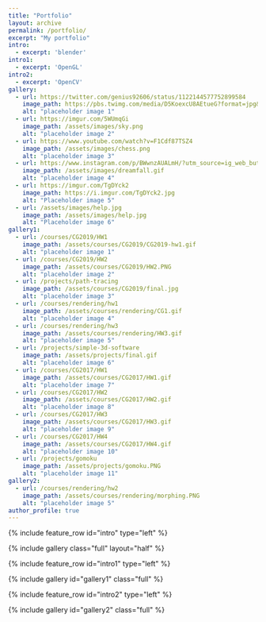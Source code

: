 ```yaml
---
title: "Portfolio"
layout: archive
permalink: /portfolio/
excerpt: "My portfolio"
intro: 
  - excerpt: 'blender'
intro1:
  - excerpt: 'OpenGL'
intro2:
  - excerpt: 'OpenCV'
gallery:
  - url: https://twitter.com/genius92606/status/1122144577752899584
    image_path: https://pbs.twimg.com/media/D5KoexcU8AEtueG?format=jpg&name=large   
    alt: "placeholder image 1"
  - url: https://imgur.com/5WUmqGi
    image_path: /assets/images/sky.png
    alt: "placeholder image 2"
  - url: https://www.youtube.com/watch?v=F1Cdf87TSZ4
    image_path: /assets/images/chess.png
    alt: "placeholder image 3"
  - url: https://www.instagram.com/p/BWwnzAUALmH/?utm_source=ig_web_button_share_sheet
    image_path: /assets/images/dreamfall.gif
    alt: "placeholder image 4"
  - url: https://imgur.com/TgDYck2
    image_path: https://i.imgur.com/TgDYck2.jpg
    alt: "Placeholder image 5"
  - url: /assets/images/help.jpg
    image_path: /assets/images/help.jpg
    alt: "Placeholder image 6"
gallery1:
  - url: /courses/CG2019/HW1
    image_path: /assets/courses/CG2019/CG2019-hw1.gif
    alt: "placeholder image 1"
  - url: /courses/CG2019/HW2
    image_path: /assets/courses/CG2019/HW2.PNG
    alt: "placeholder image 2"
  - url: /projects/path-tracing
    image_path: /assets/courses/CG2019/final.jpg
    alt: "placeholder image 3"
  - url: /courses/rendering/hw1
    image_path: /assets/courses/rendering/CG1.gif
    alt: "placeholder image 4"
  - url: /courses/rendering/hw3
    image_path: /assets/courses/rendering/HW3.gif
    alt: "placeholder image 5"
  - url: /projects/simple-3d-software
    image_path: /assets/projects/final.gif
    alt: "placeholder image 6"
  - url: /courses/CG2017/HW1
    image_path: /assets/courses/CG2017/HW1.gif
    alt: "placeholder image 7"
  - url: /courses/CG2017/HW2
    image_path: /assets/courses/CG2017/HW2.gif
    alt: "placeholder image 8"
  - url: /courses/CG2017/HW3
    image_path: /assets/courses/CG2017/HW3.gif
    alt: "placeholder image 9"
  - url: /courses/CG2017/HW4
    image_path: /assets/courses/CG2017/HW4.gif
    alt: "placeholder image 10"
  - url: /projects/gomoku
    image_path: /assets/projects/gomoku.PNG
    alt: "placeholder image 11"
gallery2:
  - url: /courses/rendering/hw2
    image_path: /assets/courses/rendering/morphing.PNG
    alt: "placeholder image 5"
author_profile: true
---
```


{% include feature_row id="intro" type="left" %}



{% include gallery class="full" layout="half" %}


{% include feature_row id="intro1" type="left" %}

{% include gallery id="gallery1" class="full" %}

{% include feature_row id="intro2" type="left" %}

{% include gallery id="gallery2" class="full" %}